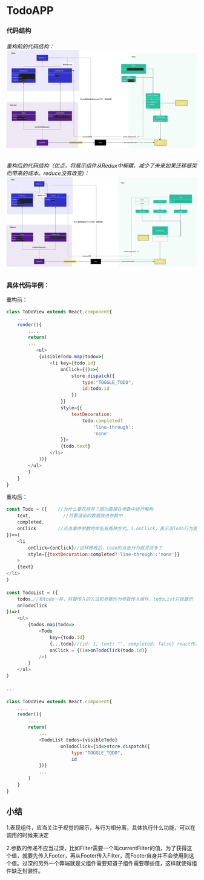 # TodoAPP

### 代码结构

###### 重构前的代码结构：![](/assets/todoAPP结构图.png)

###### 重构后的代码结构（优点，将展示组件从Redux中解耦，减少了未来如果迁移框架而带来的成本。reduce没有改变\)：![](/assets/todoAPP重构后的代码.png)

### 具体代码举例：

重构前：

```js
class ToDoView extends React.component{
    ....
    render(){
        ....
        return(
        ...
           <ul>
            {visibleTodo.map(todo=>(
                <li key={todo.id} 
                    onClick={()=>{
                        store.dispatch({
                            type:"TOGGLE_TODO",
                            id:todo.id
                        })
                    }} 
                    style={{
                        textDecoration:
                            todo.completed?
                                'line-through':
                                'none'
                    }}>
                    {todo.text}
                </li>
            ))} 
        </ul> 
        )
    }
}
```

重构后：

```js
const Todo = ({    //为什么要花括号？因为直接在参数中进行解构
    text,            //将要渲染的数据放进参数中
    completed,
    onClick        //点击事件参数的命名有两种方式。1.onClick，表示该Todo行为更灵活 2.onToggleClick，表明该点击是一个特定行为
})=>(
    <li 
        onClick={onClick}//这样修改后，todo的点击行为就灵活多了
        style={{textDecoration:completed?'line-through':'none'}}
    >
    {text}
</li>
)

const TodoList = ({
    todos,//和todo一样，将要传入的方法和参数作为参数传入组件，todoList只做展示
    onTodoClick
})=>(
    <ul>
        {todos.map(todo=>
            <Todo
                key={todo.id}
                {...todo}//{id: 1, text: "", completed: false} react传入state和对象解构
                onClick = {()=>onTodoClick(todo.id)}
            />)       
        }
    </ul>
)

...

class ToDoView extends React.component{
    ....
    render(){
        ....
        return(
            ...
            <TodoList todos={visibleTodo} 
                    onTodoClick={id=>store.dispatch({
                        type:"TOGGLE_TODO",
                        id
            })}
            ...
        )
    }
}
```

## 小结

1.表现组件，应当关注于视觉的展示，与行为相分离，具体执行什么功能，可以在调用的时候来决定

2.参数的传递不应当过深，比如Filter需要一个叫currentFilter的值，为了获得这个值，就要先传入Footer，再从Footer传入Filter，而Footer自身并不会使用到这个值。过深的另外一个弊端就是父组件需要知道子组件需要哪些值，这样就使得组件缺乏封装性。


